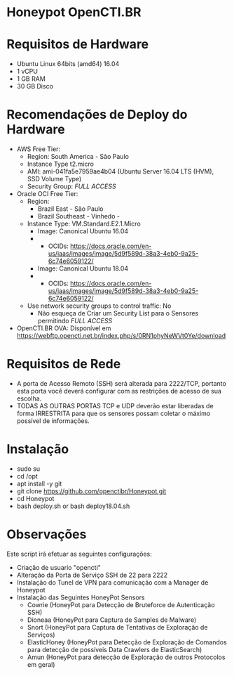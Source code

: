 # Honeypot OpenCTI.BR

# Requisitos de Hardware
- Ubuntu Linux 64bits (amd64) 16.04
- 1 vCPU
- 1 GB RAM
- 30 GB Disco

# Recomendações de Deploy do Hardware
- AWS Free Tier: 
  - Region: South America - São Paulo
  - Instance Type t2.micro
  - AMI: ami-041fa5e7959ae4b04 (Ubuntu Server 16.04 LTS (HVM), SSD Volume Type)
  - Security Group: *FULL ACCESS*
- Oracle OCI Free Tier:
  - Region: 
    - Brazil East - São Paulo
    - Brazil Southeast - Vinhedo  -   
  - Instance Type: VM.Standard.E2.1.Micro
    - Image: Canonical Ubuntu 16.04
    - - OCIDs: https://docs.oracle.com/en-us/iaas/images/image/5d9f589d-38a3-4eb0-9a25-6c74e6059122/
    - Image: Canonical Ubuntu 18.04
    - - OCIDs: https://docs.oracle.com/en-us/iaas/images/image/5d9f589d-38a3-4eb0-9a25-6c74e6059122/
  - Use network security groups to control traffic: No
    - Não esqueça de Criar um Security List para o Sensores permitindo *FULL ACCESS*
- OpenCTI.BR OVA: Disponível em https://webftp.opencti.net.br/index.php/s/0RN1phyNeWVt0Ye/download

# Requisitos de Rede
- A porta de Acesso Remoto (SSH) será alterada para 2222/TCP, portanto esta porta você deverá configurar com as restrições de acesso de sua escolha.
- TODAS AS OUTRAS PORTAS TCP e UDP deverão estar liberadas de forma IRRESTRITA para que os sensores possam coletar o máximo possível de informações.

# Instalação
- sudo su
- cd /opt
- apt install -y git
- git clone https://github.com/openctibr/Honeypot.git
- cd Honeypot
- bash deploy.sh or bash deploy18.04.sh

# Observações
Este script irá efetuar as seguintes configurações:
- Criação de usuario "opencti"
- Alteração da Porta de Serviço SSH de 22 para 2222
- Instalação do Tunel de VPN para comunicação com a Manager de Honeypot
- Instalação das Seguintes HoneyPot Sensors
  - Cowrie (HoneyPot para Detecção de Bruteforce de Autenticação SSH)
  - Dioneaa (HoneyPot para Captura de Samples de Malware)
  - Snort (HoneyPot para Captura de Tentativas de Exploração de Serviços)
  - ElasticHoney (HoneyPot para Detecção de Exploração de Comandos para detecção de possíveis Data Crawlers de ElasticSearch)
  - Amun (HoneyPot para detecção de Exploração de outros Protocolos em geral)
